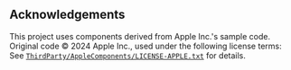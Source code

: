 ## Acknowledgements

This project uses components derived from Apple Inc.'s sample code.  
Original code © 2024 Apple Inc., used under the following license terms:  
See [`ThirdParty/AppleComponents/LICENSE-APPLE.txt`](<ThirdParty/Apple Inc./CreatingADataVisualizationDashboardWithSwiftChartsThirdParty/LICENSE.txt>) for details.
